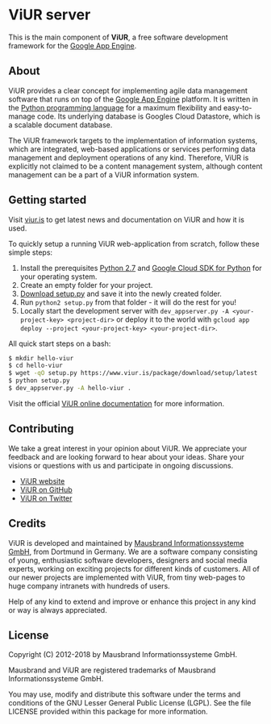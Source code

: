 # ViUR server

This is the main component of **ViUR**, a free software development framework for the [Google App Engine](https://appengine.google.com).

## About

ViUR provides a clear concept for implementing agile data management software that runs on top of the [Google App Engine](https://appengine.google.com) platform. It is written in the [Python programming language](https://python.org) for a maximum flexibility and easy-to-manage code. Its underlying database is Googles Cloud Datastore, which is a scalable document database.

The ViUR framework targets to the implementation of information systems, which are integrated, web-based applications or services performing data management and deployment operations of any kind. Therefore, ViUR is explicitly not claimed to be a content management system, although content management can be a part of a ViUR information system.

## Getting started

Visit [viur.is](https://www.viur.is/) to get latest news and documentation on ViUR and how it is used.

To quickly setup a running ViUR web-application from scratch, follow these simple steps:

1. Install the prerequisites [Python 2.7](https://www.python.org/downloads/) and [Google Cloud SDK for Python](https://cloud.google.com/sdk) for your operating system.
2. Create an empty folder for your project.
3. [Download setup.py](https://www.viur.is/package/download/setup/latest) and save it into the newly created folder.
4. Run ``python2 setup.py`` from that folder - it will do the rest for you!
5. Locally start the development server with ``dev_appserver.py -A <your-project-key> <project-dir>``
   or deploy it to the world with ``gcloud app deploy --project <your-project-key> <your-project-dir>``.

All quick start steps on a bash:

```bash
$ mkdir hello-viur                                                      # Setup project folder
$ cd hello-viur                                                         # Change into this folder
$ wget -qO setup.py https://www.viur.is/package/download/setup/latest   # Download latest setup
$ python setup.py                                                       # Run ViUR setup tool
$ dev_appserver.py -A hello-viur .                                      # Start Google App Engine
```

Visit the official [ViUR online documentation](https://docs.viur.is/latest) for more information.

## Contributing

We take a great interest in your opinion about ViUR. We appreciate your feedback and are looking forward to hear about your ideas. Share your visions or questions with us and participate in ongoing discussions.

- [ViUR website](https://www.viur.is)
- [ViUR on GitHub](https://github.com/viur-framework)
- [ViUR on Twitter](https://twitter.com/weloveViUR)

## Credits

ViUR is developed and maintained by [Mausbrand Informationssysteme GmbH](https://www.mausbrand.de/en), from Dortmund in Germany. We are a software company consisting of young, enthusiastic software developers, designers and social media experts, working on exciting projects for different kinds of customers. All of our newer projects are implemented with ViUR, from tiny web-pages to huge company intranets with hundreds of users.

Help of any kind to extend and improve or enhance this project in any kind or way is always appreciated.

## License

Copyright (C) 2012-2018 by Mausbrand Informationssysteme GmbH.

Mausbrand and ViUR are registered trademarks of Mausbrand Informationssysteme GmbH.

You may use, modify and distribute this software under the terms and conditions of the GNU Lesser General Public License (LGPL). See the file LICENSE provided within this package for more information.
